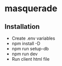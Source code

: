 # masquerade

## Installation

- Create .env variables
- npm install -D
- npm run setup-db
- npm run dev
- Run client html file
